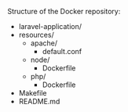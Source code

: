 Structure of the Docker repository:
- laravel-application/
- resources/
    - apache/
        - default.conf
    - node/
        - Dockerfile
    - php/
        - Dockerfile
- Makefile
- README.md